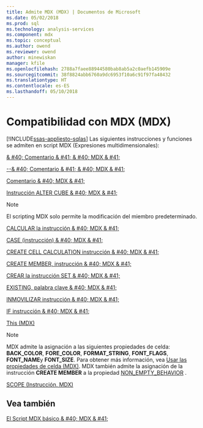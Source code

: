 ```yaml
---
title: Admite MDX (MDX) | Documentos de Microsoft
ms.date: 05/02/2018
ms.prod: sql
ms.technology: analysis-services
ms.component: mdx
ms.topic: conceptual
ms.author: owend
ms.reviewer: owend
author: minewiskan
manager: kfile
ms.openlocfilehash: 2788a7faee88944580bab8ab5a2c0aefb145909e
ms.sourcegitcommit: 38f8824abb6760a9dc6953f10a6c91f97fa48432
ms.translationtype: HT
ms.contentlocale: es-ES
ms.lasthandoff: 05/10/2018
---
```

# <a name="supported-mdx-mdx"></a>Compatibilidad con MDX (MDX)
[!INCLUDE[ssas-appliesto-sqlas](../../../includes/ssas-appliesto-sqlas.md)]
  Las siguientes instrucciones y funciones se admiten en script MDX (Expresiones multidimensionales):  
  
 [& #40; Comentario & #41; & #40; MDX & #41;](../../../mdx/comment-mdx-double-slash.md)  
  
 [--& #40; Comentario & #41; & #40; MDX & #41;](../../../mdx/comment-mdx-operator-reference.md)  
  
 [Comentario & #40; MDX & #41;](../../../mdx/comment-mdx.md)  
  
 [Instrucción ALTER CUBE & #40; MDX & #41;](../../../mdx/mdx-data-definition-alter-cube.md)  
  
> [!NOTE]  
>  El scripting MDX solo permite la modificación del miembro predeterminado.  
  
 [CALCULAR la instrucción & #40; MDX & #41;](../../../mdx/mdx-scripting-calculate.md)  
  
 [CASE (instrucción) & #40; MDX & #41;](../../../mdx/case-statement-mdx.md)  
  
 [CREATE CELL CALCULATION instrucción & #40; MDX & #41;](../../../mdx/mdx-data-definition-create-cell-calculation.md)  
  
 [CREATE MEMBER, instrucción & #40; MDX & #41;](../../../mdx/mdx-data-definition-create-member.md)  
  
 [CREAR la instrucción SET & #40; MDX & #41;](../../../mdx/mdx-data-definition-create-set.md)  
  
 [EXISTING, palabra clave & #40; MDX & #41;](../../../analysis-services/multidimensional-models/mdx/mdx-query-existing-keyword.md)  
  
 [INMOVILIZAR instrucción & #40; MDX & #41;](../../../mdx/mdx-scripting-freeze.md)  
  
 [IF instrucción & #40; MDX & #41;](../../../mdx/mdx-scripting-if.md)  
  
 [This &#40;MDX&#41;](../../../mdx/this-mdx.md)  
  
> [!NOTE]  
>  MDX admite la asignación a las siguientes propiedades de celda: **BACK_COLOR**, **FORE_COLOR**, **FORMAT_STRING**, **FONT_FLAGS**, **FONT_NAME**y **FONT_SIZE**. Para obtener más información, vea [Usar las propiedades de celda &#40;MDX&#41;](../../../analysis-services/multidimensional-models/mdx/mdx-cell-properties-using-cell-properties.md). MDX también admite la asignación de la instrucción **CREATE MEMBER** a la propiedad [NON_EMPTY_BEHAVIOR](../../../mdx/mdx-data-definition-create-member.md) .  
  
 [SCOPE &#40;Instrucción, MDX&#41;](../../../mdx/mdx-scripting-scope.md)  
  
## <a name="see-also"></a>Vea también  
 [El Script MDX básico & #40; MDX & #41;](../../../analysis-services/multidimensional-models/mdx/the-basic-mdx-script-mdx.md)  
  
  
